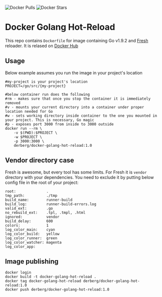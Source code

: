 ![Docker Pulls](https://img.shields.io/docker/pulls/derberg/docker-golang-hot-reload.svg) 
![Docker Stars](https://img.shields.io/docker/stars/derberg/docker-golang-hot-reload.svg)


# Docker Golang Hot-Reload

This repo contains `Dockerfile` for image containing Go v1.9.2 and [Fresh](https://github.com/pilu/fresh) reloader. It is relased on [Docker Hub](https://hub.docker.com/r/derberg/docker-golang-hot-reload/)

## Usage

Below example assumes you run the image in your project's location
```
#my-project is your project's location
PROJECT=/go/src/{my-project}

#below container run does the following
#rm - makes sure that once you stop the container it is immediately removed
#v - mounts your current directory into a container under proper location needed for Go
#w - sets working directory inside container to the one you mounted in your project. This is necessary, Go magic
#p - exposes port 3000 from inside to 3000 outside
docker run --rm \
    -v $(PWD):$PROJECT \
    -w $PROJECT \
    -p 3000:3000 \
    derberg/docker-golang-hot-reload:1.0
```

## Vendor directory case

Fresh is awesome, but every tool has some limits. For Fresh it is `vendor` directory with your dependencies. You need to exclude it by putting below config file in the root of your project:

```
root:              .
tmp_path:          ./tmp
build_name:        runner-build
build_log:         runner-build-errors.log
valid_ext:         .go 
no_rebuild_ext:    .tpl, .tmpl, .html
ignored:           vendor
build_delay:       600
colors:            1   
log_color_main:    cyan
log_color_build:   yellow
log_color_runner:  green
log_color_watcher: magenta
log_color_app:
```

## Image publishing

```
docker login
docker build -t docker-golang-hot-reload .
docker tag docker-golang-hot-reload derberg/docker-golang-hot-reload:1.0
docker push derberg/docker-golang-hot-reload:1.0
```

